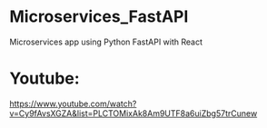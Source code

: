 # Microservices_FastAPI
Microservices app using Python FastAPI with React


# Youtube:
https://www.youtube.com/watch?v=Cy9fAvsXGZA&list=PLCTOMixAk8Am9UTF8a6uiZbg57trCunew

